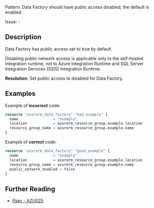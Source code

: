 Pattern: Data Factory should have public access disabled, the default is enabled

Issue: -

## Description

Data Factory has public access set to true by default.

Disabling public network access is applicable only to the self-hosted integration runtime, not to Azure Integration Runtime and SQL Server Integration Services (SSIS) Integration Runtime.

**Resolution**: Set public access to disabled for Data Factory.

## Examples

Example of **incorrect** code:

```terraform
resource "azurerm_data_factory" "bad_example" {
  name                = "example"
  location            = azurerm_resource_group.example.location
  resource_group_name = azurerm_resource_group.example.name
}
```

Example of **correct** code:

```terraform
resource "azurerm_data_factory" "good_example" {
  name                = "example"
  location            = azurerm_resource_group.example.location
  resource_group_name = azurerm_resource_group.example.name
  public_network_enabled = false
}
```

## Further Reading

* [tfsec - AZU025](https://tfsec.dev/docs/aws/AZU025/)
